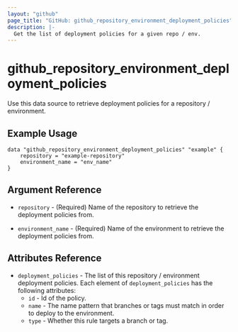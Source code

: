 ```yaml
---
layout: "github"
page_title: "GitHub: github_repository_environment_deployment_policies"
description: |-
  Get the list of deployment policies for a given repo / env.
---
```


# github_repository_environment_deployment_policies

Use this data source to retrieve deployment policies for a repository / environment.

## Example Usage

```hcl
data "github_repository_environment_deployment_policies" "example" {
    repository = "example-repository"
    environment_name = "env_name"
}
```

## Argument Reference

- `repository` - (Required) Name of the repository to retrieve the deployment policies from.

- `environment_name` - (Required) Name of the environment to retrieve the deployment policies from.

## Attributes Reference

- `deployment_policies` - The list of this repository / environment deployment policies. Each element of `deployment_policies` has the following attributes:
  - `id` - Id of the policy.
  - `name` - The name pattern that branches or tags must match in order to deploy to the environment.
  - `type` - Whether this rule targets a branch or tag.
